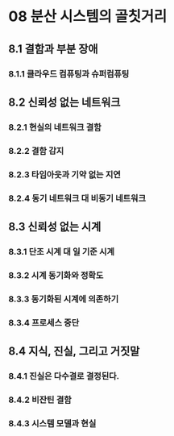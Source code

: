 # 08 분산 시스템의 골칫거리

## 8.1 결함과 부분 장애

### 8.1.1 클라우드 컴퓨팅과 슈퍼컴퓨팅

## 8.2 신뢰성 없는 네트워크

### 8.2.1 현실의 네트워크 결함

### 8.2.2 결함 감지

### 8.2.3 타임아웃과 기약 없는 지연

### 8.2.4 동기 네트워크 대 비동기 네트워크

## 8.3 신뢰성 없는 시계

### 8.3.1 단조 시계 대 일 기준 시계

### 8.3.2 시계 동기화와 정확도

### 8.3.3 동기화된 시계에 의존하기

### 8.3.4 프로세스 중단

## 8.4 지식, 진실, 그리고 거짓말

### 8.4.1 진실은 다수결로 결정된다.

### 8.4.2 비잔틴 결함

### 8.4.3 시스템 모델과 현실
